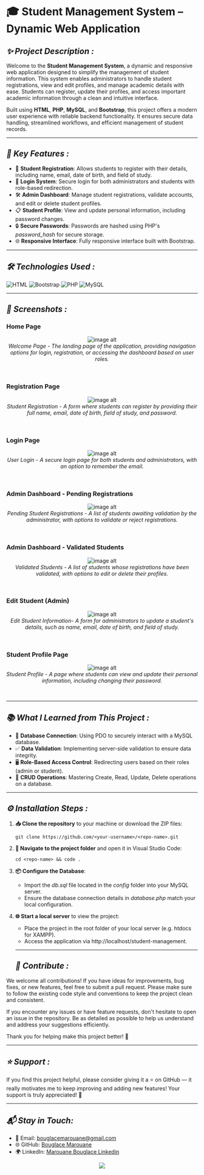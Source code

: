 # 🎓 **Student Management System – Dynamic Web Application**









## ***✨ Project Description :***

Welcome to the **Student Management System**, a dynamic and responsive web application designed to simplify the management of student information. This system enables administrators to handle student registrations, view and edit profiles, and manage academic details with ease. Students can register, update their profiles, and access important academic information through a clean and intuitive interface.

Built using **HTML**, **PHP**, **MySQL**, and **Bootstrap**, this project offers a modern user experience with reliable backend functionality. It ensures secure data handling, streamlined workflows, and efficient management of student records.


---

## ***🚀 Key Features :***

- 📝 **Student Registration**: Allows students to register with their details, including name, email, date of birth, and field of study.
- 🔑 **Login System**: Secure login for both administrators and students with role-based redirection.
- 🛠️ **Admin Dashboard**: Manage student registrations, validate accounts, and edit or delete student profiles.
- 📋 **Student Profile**: View and update personal information, including password changes.
- 🔒 **Secure Passwords**: Passwords are hashed using PHP's *password_hash* for secure storage.
- 🌐 **Responsive Interface**: Fully responsive interface built with Bootstrap.

---

## ***🛠️ Technologies Used :***

![HTML](https://img.shields.io/badge/HTML-5-orange?logo=html5&logoColor=white) ![Bootstrap](https://img.shields.io/badge/Bootstrap-5-red?logo=Bootstrap&logoColor=white) ![PHP](https://img.shields.io/badge/PHP-8.1-blue?logo=php&logoColor=white) ![MySQL](https://img.shields.io/badge/MySQL-8.0-gold?logo=mysql&logoColor=white)

---

## ***📸 Screenshots :***

### Home Page
<p align="center">
  <img src="https://github.com/BouglaceMarouane/Student-Management-System/blob/efbbaa183f052078a2f6c5dd8885242a579c9264/images/index.png" alt="image alt" />
  <br>
  <em>Welcome Page - The landing page of the application, providing navigation options for login, registration, or accessing the dashboard based on user roles.</em>
</p><br>

### Registration Page
<p align="center">
  <img src="https://github.com/BouglaceMarouane/Student-Management-System/blob/1529dd3cdc5b97bfed4af030e09317ceec232e03/images/register.png" alt="image alt"/>
  <br>
  <em>Student Registration - A form where students can register by providing their full name, email, date of birth, field of study, and password.</em>
</p><br>

### Login Page
<p align="center">
  <img src="https://github.com/BouglaceMarouane/Student-Management-System/blob/4a10aa592089f7f4e8df72452946b8af28895d43/images/login.png" alt="image alt"/>
  <br>
  <em>User Login - A secure login page for both students and administrators, with an option to remember the email.</em>
</p><br>

### Admin Dashboard - Pending Registrations
<p align="center">
  <img src="https://github.com/BouglaceMarouane/Student-Management-System/blob/a21e1d092b9f1f64fa41ce85206a96cb773b7b2d/images/admin1.png" alt="image alt"/>
  <br>
  <em>Pending Student Registrations -  A list of students awaiting validation by the administrator, with options to validate or reject registrations.</em>
</p><br>

### Admin Dashboard - Validated Students
<p align="center">
  <img src="https://github.com/BouglaceMarouane/Student-Management-System/blob/a21e1d092b9f1f64fa41ce85206a96cb773b7b2d/images/admin2.png" alt="image alt" />
  <br>
  <em>Validated Students - A list of students whose registrations have been validated, with options to edit or delete their profiles.</em>
</p><br>

### Edit Student (Admin)
<p align="center">
  <img src="https://github.com/BouglaceMarouane/Student-Management-System/blob/2bb56bc8d1394d4a9ee720b9ea46e03ee66f2f39/images/editadmin.png" alt="image alt" />
  <br>
  <em>Edit Student Information- A form for administrators to update a student's details, such as name, email, date of birth, and field of study.</em>
</p><br>

### Student Profile Page
<p align="center">
  <img src="https://github.com/BouglaceMarouane/Student-Management-System/blob/2bb56bc8d1394d4a9ee720b9ea46e03ee66f2f39/images/editetu.png" alt="image alt" />
  <br>
  <em>Student Profile - A page where students can view and update their personal information, including changing their password.</em>
</p><br>

---

## ***📚 What I Learned from This Project :***

- 🔗 **Database Connection**: Using PDO to securely interact with a MySQL database.
- ✅ **Data Validation**: Implementing server-side validation to ensure data integrity.
- 🖥️ **Role-Based Access Control**: Redirecting users based on their roles (admin or student).
- 🔄 **CRUD Operations**: Mastering Create, Read, Update, Delete operations on a database.

---

## ***⚙️ Installation Steps :***

1. **📥 Clone the repository** to your machine or download the ZIP files:
   ```
   git clone https://github.com/<your-username>/<repo-name>.git
   ```
2. **📂 Navigate to the project folder** and open it in Visual Studio Code:
   ```
   cd <repo-name> && code .
   ```

3. **📦 Configure the Database**:

    - Import the *db.sql* file located in the *config* folder into your MySQL server.
    - Ensure the database connection details in *database.php* match your local configuration.

4. **🌐 Start a local server** to view the project:

    - Place the project in the root folder of your local server (e.g. htdocs for XAMPP).
    - Access the application via http://localhost/student-management.
   
   ---

   ## ***🤝 Contribute :***

We welcome all contributions!
If you have ideas for improvements, bug fixes, or new features, feel free to submit a pull request.
Please make sure to follow the existing code style and conventions to keep the project clean and consistent.

If you encounter any issues or have feature requests, don't hesitate to open an issue in the repository.
Be as detailed as possible to help us understand and address your suggestions efficiently.

Thank you for helping make this project better! 💬

   ---

## ***⭐ Support :***

If you find this project helpful, please consider giving it a ⭐ on GitHub — it really motivates me to keep improving and adding new features!
Your support is truly appreciated! 🚀

   ---

## ***📬 Stay in Touch:***

- 📧 Email: bouglacemarouane@gmail.com  
- 🌐 GitHub: [Bouglace Marouane](https://github.com/BouglaceMarouane)
- 🌍 LinkedIn: [Marouane Bouglace Linkedin](https://www.linkedin.com/in/marouane-bouglace-68b17333b/)

<p align="center">
  <img src="https://capsule-render.vercel.app/api?type=waving&color=gradient&height=60&section=footer"/>
</p>
